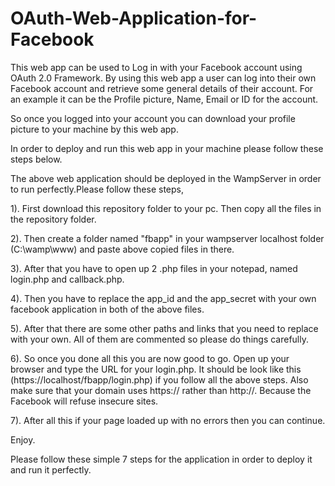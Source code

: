 # OAuth-Web-Application-for-Facebook
This web app can be used to Log in with your Facebook account using OAuth 2.0 Framework. By using this web app a user can log into their own Facebook account and retrieve some general details of their account. For an example it can be the Profile picture, Name, Email or ID for the account.

So once you logged into your account you can download your profile picture to your machine by this web app.

In order to deploy and run this web app in your machine please follow these steps below.

The above web application should be deployed in the WampServer in order to run perfectly.Please follow these steps,

1). First download this repository folder to your pc. Then copy all the files in the repository folder.

2). Then create a folder named "fbapp" in your wampserver localhost folder (C:\wamp\www) and paste above copied files in there.

3). After that you have to open up 2 .php files in your notepad, named login.php and callback.php.

4). Then you have to replace the app_id and the app_secret with your own facebook application in both of the above files.

5). After that there are some other paths and links that you need to replace with your own. All of them are commented so please do things       carefully.

6). So once you done all this you are now good to go. Open up your browser and type the URL for your login.php. It should be look like this     (https://localhost/fbapp/login.php) if you follow all the above steps. Also make sure that your domain uses https:// rather than           http://. Because the Facebook will refuse insecure sites.

7). After all this if your page loaded up with no errors then you can continue.

Enjoy.

Please follow these simple 7 steps for the application in order to deploy it and run it perfectly.
